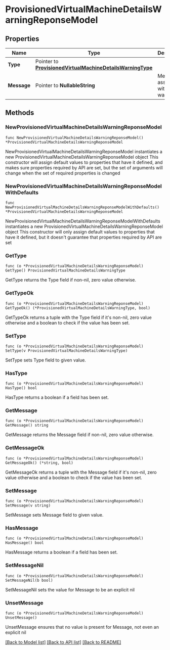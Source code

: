 # ProvisionedVirtualMachineDetailsWarningReponseModel

## Properties

Name | Type | Description | Notes
------------ | ------------- | ------------- | -------------
**Type** | Pointer to [**ProvisionedVirtualMachineDetailsWarningType**](ProvisionedVirtualMachineDetailsWarningType.md) |  | [optional] 
**Message** | Pointer to **NullableString** | Message associated with warning | [optional] 

## Methods

### NewProvisionedVirtualMachineDetailsWarningReponseModel

`func NewProvisionedVirtualMachineDetailsWarningReponseModel() *ProvisionedVirtualMachineDetailsWarningReponseModel`

NewProvisionedVirtualMachineDetailsWarningReponseModel instantiates a new ProvisionedVirtualMachineDetailsWarningReponseModel object
This constructor will assign default values to properties that have it defined,
and makes sure properties required by API are set, but the set of arguments
will change when the set of required properties is changed

### NewProvisionedVirtualMachineDetailsWarningReponseModelWithDefaults

`func NewProvisionedVirtualMachineDetailsWarningReponseModelWithDefaults() *ProvisionedVirtualMachineDetailsWarningReponseModel`

NewProvisionedVirtualMachineDetailsWarningReponseModelWithDefaults instantiates a new ProvisionedVirtualMachineDetailsWarningReponseModel object
This constructor will only assign default values to properties that have it defined,
but it doesn't guarantee that properties required by API are set

### GetType

`func (o *ProvisionedVirtualMachineDetailsWarningReponseModel) GetType() ProvisionedVirtualMachineDetailsWarningType`

GetType returns the Type field if non-nil, zero value otherwise.

### GetTypeOk

`func (o *ProvisionedVirtualMachineDetailsWarningReponseModel) GetTypeOk() (*ProvisionedVirtualMachineDetailsWarningType, bool)`

GetTypeOk returns a tuple with the Type field if it's non-nil, zero value otherwise
and a boolean to check if the value has been set.

### SetType

`func (o *ProvisionedVirtualMachineDetailsWarningReponseModel) SetType(v ProvisionedVirtualMachineDetailsWarningType)`

SetType sets Type field to given value.

### HasType

`func (o *ProvisionedVirtualMachineDetailsWarningReponseModel) HasType() bool`

HasType returns a boolean if a field has been set.

### GetMessage

`func (o *ProvisionedVirtualMachineDetailsWarningReponseModel) GetMessage() string`

GetMessage returns the Message field if non-nil, zero value otherwise.

### GetMessageOk

`func (o *ProvisionedVirtualMachineDetailsWarningReponseModel) GetMessageOk() (*string, bool)`

GetMessageOk returns a tuple with the Message field if it's non-nil, zero value otherwise
and a boolean to check if the value has been set.

### SetMessage

`func (o *ProvisionedVirtualMachineDetailsWarningReponseModel) SetMessage(v string)`

SetMessage sets Message field to given value.

### HasMessage

`func (o *ProvisionedVirtualMachineDetailsWarningReponseModel) HasMessage() bool`

HasMessage returns a boolean if a field has been set.

### SetMessageNil

`func (o *ProvisionedVirtualMachineDetailsWarningReponseModel) SetMessageNil(b bool)`

 SetMessageNil sets the value for Message to be an explicit nil

### UnsetMessage
`func (o *ProvisionedVirtualMachineDetailsWarningReponseModel) UnsetMessage()`

UnsetMessage ensures that no value is present for Message, not even an explicit nil

[[Back to Model list]](../README.md#documentation-for-models) [[Back to API list]](../README.md#documentation-for-api-endpoints) [[Back to README]](../README.md)


